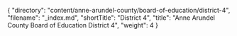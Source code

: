 {
  "directory": "content/anne-arundel-county/board-of-education/district-4",
  "filename": "_index.md",
  "shortTitle": "District 4",
  "title": "Anne Arundel County Board of Education District 4",
  "weight": 4
}
